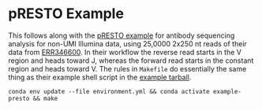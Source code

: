 # pRESTO Example

This follows along with the [pRESTO example] for antibody sequencing analysis
for non-UMI Illumina data, using 25,0000 2x250 nt reads of their data from
[ERR346600].  In their workflow the reverse read starts in the V region and
heads toward J, whereas the forward read starts in the constant region and
heads toward V.  The rules in `Makefile` do essentially the same thing as their
example shell script in the [example tarball].

    conda env update --file environment.yml && conda activate example-presto && make

[pRESTO example]: https://presto.readthedocs.io/en/stable/workflows/Greiff2014_Workflow.html
[ERR346600]: https://www.ncbi.nlm.nih.gov/sra/ERR346600
[example tarball]: http://clip.med.yale.edu/immcantation/examples/Greiff2014_Example.tar.gz
